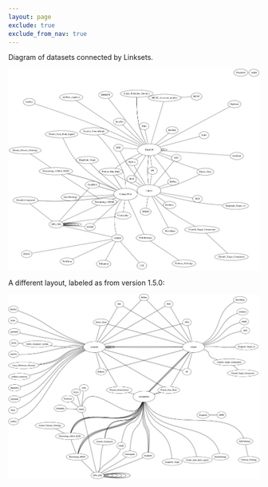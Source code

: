 ```yaml
---
layout: page
exclude: true
exclude_from_nav: true
---
```




Diagram of datasets connected by Linksets.

![Diagram of Linksets.](/images/linkset-pairs.svg)


A different layout, labeled as from version 1.5.0:

![Diagram of Linksets, alternate layout, v1.5.0.](/images/LinkSets-1.5.0.png)
